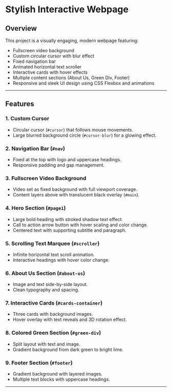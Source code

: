 # Stylish Interactive Webpage

## Overview

This project is a visually engaging, modern webpage featuring:

- Fullscreen video background
- Custom circular cursor with blur effect
- Fixed navigation bar
- Animated horizontal text scroller
- Interactive cards with hover effects
- Multiple content sections (About Us, Green Div, Footer)
- Responsive and sleek UI design using CSS Flexbox and animations

---

## Features

### 1. Custom Cursor
- Circular cursor (`#cursor`) that follows mouse movements.
- Large blurred background circle (`#cursor-blur`) for a glowing effect.

### 2. Navigation Bar (`#nav`)
- Fixed at the top with logo and uppercase headings.
- Responsive padding and gap management.

### 3. Fullscreen Video Background
- Video set as fixed background with full viewport coverage.
- Content layers above with translucent black overlay (`#main`).

### 4. Hero Section (`#page1`)
- Large bold heading with stroked shadow text effect.
- Call to action arrow button with hover scaling and color change.
- Centered text with supporting subtitle and paragraph.

### 5. Scrolling Text Marquee (`#scroller`)
- Infinite horizontal text scroll animation.
- Interactive headings with hover color change.

### 6. About Us Section (`#about-us`)
- Image and text side-by-side layout.
- Clean typography and spacing.

### 7. Interactive Cards (`#cards-container`)
- Three cards with background images.
- Hover overlay with text reveals and 3D rotation effect.

### 8. Colored Green Section (`#green-div`)
- Split layout with text and image.
- Gradient background from dark green to bright lime.

### 9. Footer Section (`#footer`)
- Gradient background with layered images.
- Multiple text blocks with uppercase headings.

---

